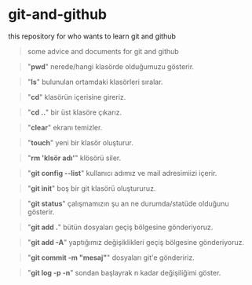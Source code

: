 # git-and-github
this repository for who wants to learn git and github

>some advice and documents for git and github

> "**pwd**" nerede/hangi klasörde olduğumuzu gösterir. 

> "**ls**" bulunulan ortamdaki klasörleri sıralar. 

> "**cd**" klasörün içerisine gireriz.

> "**cd ..**" bir üst klasöre çıkarız. 

>"**clear**" ekranı temizler.

>"**touch**" yeni bir klasör oluşturur. 

>"**rm 'klsör adı'**" klösörü siler.

>"**git config --list**" kullanıcı adımız ve mail adresimiizi içerir.

>"**git init**" boş bir git klasörü oluştururuz. 

>"**git status**" çalışmamızın şu an ne durumda/statüde olduğunu gösterir.

>"**git add .**" bütün dosyaları geçiş bölgesine gönderiyoruz.

>"**git add -A**" yaptığımız değişiklikleri geçiş bölgesine gönderiyoruz.

>"**git commit -m "mesaj"**" dosyaları git'e göndeririz.

>"**git log -p -n**" sondan başlayrak n kadar değişiliğimi göster. 
